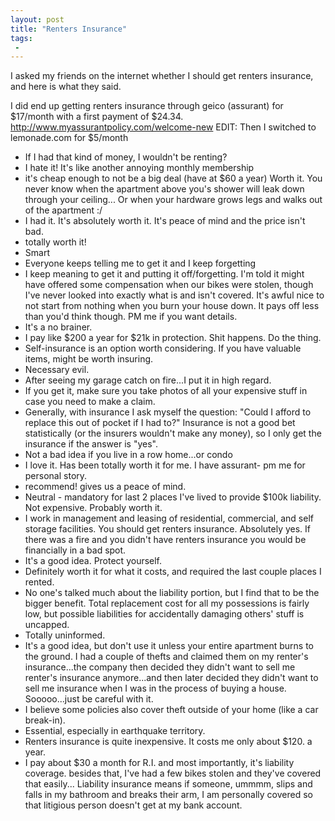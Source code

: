 ```yaml
---
layout: post
title: "Renters Insurance"
tags:
 -
---
```


I asked my friends on the internet whether I should get renters insurance, and here is what they said.

I did end up getting renters insurance through geico (assurant) for $17/month with a first payment of $24.34. http://www.myassurantpolicy.com/welcome-new EDIT: Then I switched to lemonade.com for $5/month

- If I had that kind of money, I wouldn't be renting?
- I hate it! It's like another annoying monthly membership
- it's cheap enough to not be a big deal (have at $60 a year)
Worth it. You never know when the apartment above you's shower will leak down through your ceiling... Or when your hardware grows legs and walks out of the apartment :/
- I had it. It's absolutely worth it. It's peace of mind and the price isn't bad.
- totally worth it!
- Smart
- Everyone keeps telling me to get it and I keep forgetting
- I keep meaning to get it and putting it off/forgetting. I'm told it might have offered some compensation when our bikes were stolen, though I've never looked into exactly what is and isn't covered.
It's awful nice to not start from nothing when you burn your house down. It pays off less than you'd think though. PM me if you want details.
- It's a no brainer.
- I pay like $200 a year for $21k in protection. Shit happens. Do the thing.
- Self-insurance is an option worth considering. If you have valuable items, might be worth insuring.
- Necessary evil.
- After seeing my garage catch on fire...I put it in high regard.
- If you get it, make sure you take photos of all your expensive stuff in case you need to make a claim.
- Generally, with insurance I ask myself the question: "Could I afford to replace this out of pocket if I had to?" Insurance is not a good bet statistically (or the insurers wouldn't make any money), so I only get the insurance if the answer is "yes".
- Not a bad idea if you live in a row home...or condo
- I love it. Has been totally worth it for me. I have assurant- pm me for personal story.
- recommend! gives us a peace of mind.
- Neutral - mandatory for last 2 places I've lived to provide $100k liability. Not expensive. Probably worth it.
- I work in management and leasing of residential, commercial, and self storage facilities. You should get renters insurance. Absolutely yes. If there was a fire and you didn't have renters insurance you would be financially in a bad spot.
- It's a good idea. Protect yourself.
- Definitely worth it for what it costs, and required the last couple places I rented.
- No one's talked much about the liability portion, but I find that to be the bigger benefit. Total replacement cost for all my possessions is fairly low, but possible liabilities for accidentally damaging others' stuff is uncapped.
- Totally uninformed.
- It's a good idea, but don't use it unless your entire apartment burns to the ground. I had a couple of thefts and claimed them on my renter's insurance...the company then decided they didn't want to sell me renter's insurance anymore...and then later decided they didn't want to sell me insurance when I was in the process of buying a house. Sooooo...just be careful with it.
- I believe some policies also cover theft outside of your home (like a car break-in).
- Essential, especially in earthquake territory.
- Renters insurance is quite inexpensive. It costs me only about $120. a year.
- I pay about $30 a month for R.I. and most importantly, it's liability coverage. besides that, I've had a few bikes stolen and they've covered that easily... Liability insurance means if someone, ummmm, slips and falls in my bathroom and breaks their arm, I am personally covered so that litigious person doesn't get at my bank account.

